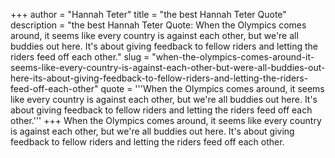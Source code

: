 +++
author = "Hannah Teter"
title = "the best Hannah Teter Quote"
description = "the best Hannah Teter Quote: When the Olympics comes around, it seems like every country is against each other, but we're all buddies out here. It's about giving feedback to fellow riders and letting the riders feed off each other."
slug = "when-the-olympics-comes-around-it-seems-like-every-country-is-against-each-other-but-were-all-buddies-out-here-its-about-giving-feedback-to-fellow-riders-and-letting-the-riders-feed-off-each-other"
quote = '''When the Olympics comes around, it seems like every country is against each other, but we're all buddies out here. It's about giving feedback to fellow riders and letting the riders feed off each other.'''
+++
When the Olympics comes around, it seems like every country is against each other, but we're all buddies out here. It's about giving feedback to fellow riders and letting the riders feed off each other.
